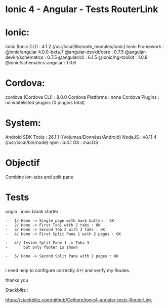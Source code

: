#   Ionic 4 - Angular - Tests RouterLink
#
# Ionic:

   ionic (Ionic CLI)          : 4.1.2 (/usr/local/lib/node_modules/ionic)
   Ionic Framework            : @ionic/angular 4.0.0-beta.7
   @angular-devkit/core       : 0.7.5
   @angular-devkit/schematics : 0.7.5
   @angular/cli               : 6.1.5
   @ionic/ng-toolkit          : 1.0.8
   @ionic/schematics-angular  : 1.0.6

# Cordova:

   cordova (Cordova CLI) : 8.0.0
   Cordova Platforms     : none
   Cordova Plugins       : no whitelisted plugins (0 plugins total)

# System:

   Android SDK Tools : 26.1.1 (/Volumes/Données/Android)
   NodeJS            : v8.11.4 (/usr/local/bin/node)
   npm               : 6.4.1
   OS                : macOS

# Objectif 
Combine ion-tabs and split pane

# Tests
origin : ionic blank starter

    -   1/ Home -> Single page with back button : OK
    -   2/ Home -> First Tab1 with 2 tabs : OK
    -   3/ Home -> Second Tab 2 with 2 tabs : OK
    -   4/ Home -> First Split Pane 1 with 2 pages : OK

    -   4*/ Inside Split Pane 1 -> Tabs 3
    -       but only footer is shown

    -   5/ Home -> Second Split Pane with 2 pages : OK

##

I need help to configure correctly 4*/ and verify my Routes.

thanks you

Stackblitz : 

https://stackblitz.com/github/Celtiore/ionic4-angular-tests-RouterLink
